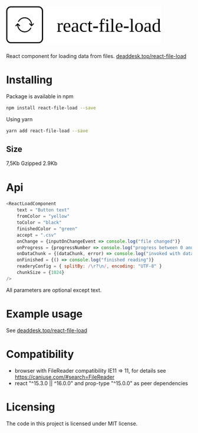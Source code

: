 # <img height="100" alt="react-file-load" src="https://raw.githubusercontent.com/undernotic/react-file-load/master/example/src/logo.png">

React component for loading data from files. [deaddesk.top/react-file-load](https://deaddesk.top/react-file-load)

# Installing

Package is available in npm

```bash
npm install react-file-load --save
```

Using yarn

```bash
yarn add react-file-load --save
```

## Size
7,5Kb Gzipped 2.9Kb

# Api
```javascript
<ReactLoadComponent 
    text = "Button text"
    fromColor = "yellow"
    toColor = "black"
    finishedColor = "green"
    accept = ".csv"
    onChange = {inputOnChangeEvent => console.log("file changed")}
    onProgress = {progressNumber => console.log("progress between 0 and 100")}
    onDataChunk = {(dataChunk, error) => console.log("invoked with data chunk")}
    onFinished = {() => console.log("finished reading")}
    readeryConfig = { splitBy: /\r?\n/, encoding: "UTF-8" }
    chunkSize = {1024}
/>
```

All parameters are optional except text.

# Example usage
See [deaddesk.top/react-file-load](https://deaddesk.top/react-file-load) 

# Compatibility
* browser with FileReader compatibility IE11 => 11, for details see https://caniuse.com/#search=FileReader
* react "^15.3.0 || ^16.0.0" and prop-type "^15.0.0" as peer dependencies

# Licensing
The code in this project is licensed under MIT license.